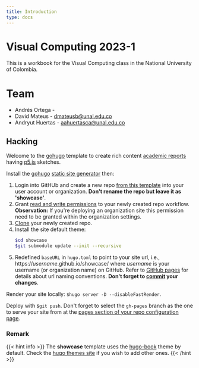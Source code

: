```yaml
---
title: Introduction
type: docs
---
```


# Visual Computing 2023-1
This is a workbook for the Visual Computing class in the National University of Colombia.

# Team
* Andrés Ortega - 
* David Mateus - dmateusb@unal.edu.co
* Andryut Huertas - aahuertasca@unal.edu.co

## Hacking

Welcome to the [gohugo](https://gohugo.io/) template to create rich content [academic reports](https://www.wordy.com/writers-workshop/writing-an-academic-report/) having [p5.js](https://p5js.org/) sketches.

Install the [gohugo](https://gohugo.io/) [static site generator](https://jamstack.org/generators/) then:


1. Login into GitHUb and create a new repo [from this template](https://docs.github.com/en/repositories/creating-and-managing-repositories/creating-a-repository-from-a-template#creating-a-repository-from-a-template) into your user account or organization. **Don't rename the repo but leave it as 'showcase'**.
2. Grant [read and write permissions](https://docs.github.com/en/repositories/managing-your-repositorys-settings-and-features/enabling-features-for-your-repository/managing-github-actions-settings-for-a-repository#configuring-the-default-github_token-permissions) to your newly created repo workflow. **Observation:** If you're deploying an organization site this permission need to be granted within the organization settings.
3. [Clone](https://docs.github.com/en/repositories/creating-and-managing-repositories/cloning-a-repository) your newly created repo.
4. Install the site default theme:
   ```sh
   $cd showcase
   $git submodule update --init --recursive
   ```
5. Redefined `baseURL` in `hugo.toml` to point to your site url, i.e., https://*username*.github.io/showcase/ where *username* is your username (or organization name) on GitHub. Refer to [GitHub pages](https://pages.github.com/) for details about url naming conventions. **Don't forget to [commit](https://github.com/git-guides/git-commit) your changes**.

Render your site locally: `$hugo server -D --disableFastRender`.

Deploy with `$git push`. Don't forget to select the `gh-pages` branch as the one to serve your site from at the [pages section of your repo configuration page](https://docs.github.com/en/pages/getting-started-with-github-pages/configuring-a-publishing-source-for-your-github-pages-site).

### Remark

{{< hint info >}}
The **showcase** template uses the [hugo-book](https://github.com/alex-shpak/hugo-book) theme by default. Check the [hugo themes site](https://themes.gohugo.io/) if you wish to add other ones.
{{< /hint >}}